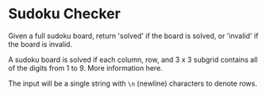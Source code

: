 # Sudoku Checker

Given a full sudoku board, return 'solved' if the board is solved, or 'invalid' if the board is invalid.

A sudoku board is solved if each column, row, and 3 x 3 subgrid contains all of the digits from 1 to 9. 
More information here.

The input will be a single string with `\n` (newline) characters to denote rows.
